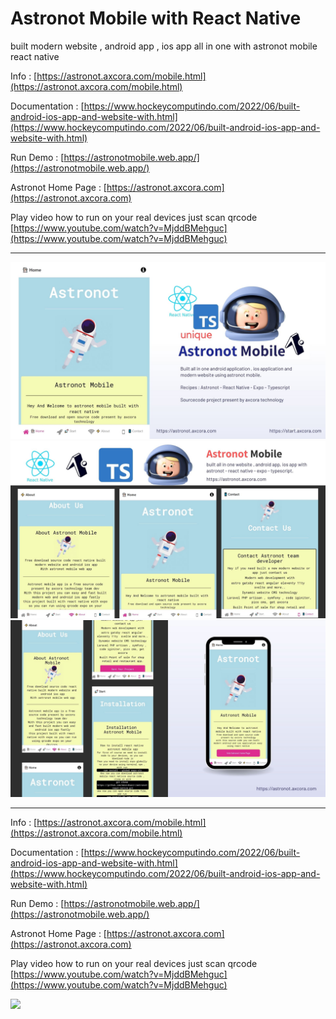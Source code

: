 # Astronot Mobile with React Native

built modern website , android app , ios app all in one with astronot mobile react native

Info : [https://astronot.axcora.com/mobile.html](https://astronot.axcora.com/mobile.html)

Documentation : [https://www.hockeycomputindo.com/2022/06/built-android-ios-app-and-website-with.html](https://www.hockeycomputindo.com/2022/06/built-android-ios-app-and-website-with.html)

Run Demo : [https://astronotmobile.web.app/](https://astronotmobile.web.app/)

Astronot Home Page : [https://astronot.axcora.com](https://astronot.axcora.com)

Play video how to run on your real devices just scan qrcode [https://www.youtube.com/watch?v=MjddBMehguc](https://www.youtube.com/watch?v=MjddBMehguc)

-----------------------

![free download sourcecode react native built website android app ios app all in one with astronot mobile](astronotmobile1.jpg)
![free download sourcecode react native built website android app ios app all in one with astronot mobile](astronotmobile2.jpg)
![free download sourcecode react native built website android app ios app all in one with astronot mobile](astronotmobile3.jpg)

-----------------------

Info : [https://astronot.axcora.com/mobile.html](https://astronot.axcora.com/mobile.html)

Documentation : [https://www.hockeycomputindo.com/2022/06/built-android-ios-app-and-website-with.html](https://www.hockeycomputindo.com/2022/06/built-android-ios-app-and-website-with.html)

Run Demo : [https://astronotmobile.web.app/](https://astronotmobile.web.app/)

Astronot Home Page : [https://astronot.axcora.com](https://astronot.axcora.com)


Play video how to run on your real devices just scan qrcode [https://www.youtube.com/watch?v=MjddBMehguc](https://www.youtube.com/watch?v=MjddBMehguc)

<a href="https://www.buymeacoffee.com/axcora"><img width="240" src="https://blogger.googleusercontent.com/img/b/R29vZ2xl/AVvXsEgIA9HMwkK8kr7uRwVNxnhXsLQsJHxQQYVSzqCAaK58OpJOiTlzbIX7eEwS_VpJ3oEG-xrmVEl2WKqGvB_o-KjyBGTbbjFHM_bN2Jce9g3FTnt2ZJViwcvB9DHPOKPEMCl7jTQRVWKPw_ETloH7_CK8Xr09SSNNx22xnfGjViwdEsGtR-yGrLmr-JUGHA/s1090/bmc-button.png"/></a>

